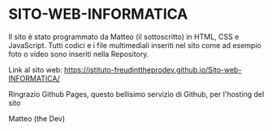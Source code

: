 # SITO-WEB-INFORMATICA

Il sito è stato programmato da Matteo (il sottoscritto) in HTML, CSS e JavaScript.
Tutti codici e i file multimediali inseriti nel sito come ad esempio foto o video sono inseriti nella Repository.

Link al sito web: https://istituto-freudinttheprodev.github.io/Sito-web-INFORMATICA/

Ringrazio Github Pages, questo bellisimo servizio di Github, per l'hosting del sito

Matteo (the Dev)
